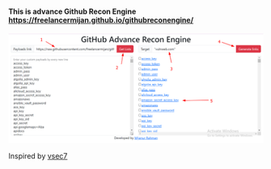 #### This is advance Github Recon Engine https://freelancermijan.github.io/githubreconengine/

<img src="./images/instructions.png" >



<p> Inspired by <a href="https://github.com/vsec7">vsec7</a></p>
